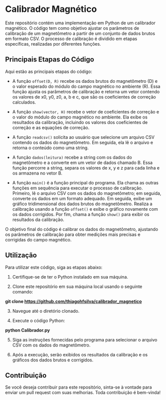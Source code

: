 # Calibrador Magnético

Este repositório contém uma implementação em Python de um calibrador magnético. O código tem como objetivo ajustar os parâmetros de calibração de um magnetômetro a partir de um conjunto de dados brutos em formato CSV. O processo de calibração é dividido em etapas específicas, realizadas por diferentes funções.

## Principais Etapas do Código

Aqui estão as principais etapas do código:

- A função `offset(D, R)` recebe os dados brutos do magnetômetro (D) e o valor esperado do módulo do campo magnético no ambiente (R). Essa função ajusta os parâmetros de calibração e retorna um vetor contendo os valores de x0, y0, z0, a, b e c, que são os coeficientes de correção calculados.

- A função `show(vector, H)` recebe o vetor de coeficientes de correção e o valor do módulo do campo magnético no ambiente. Ela exibe os resultados da calibração, incluindo os valores dos coeficientes de correção e as equações de correção.

- A função `readcsv()` solicita ao usuário que selecione um arquivo CSV contendo os dados do magnetômetro. Em seguida, ela lê o arquivo e retorna o conteúdo como uma string.

- A função `dados(leitura)` recebe a string com os dados do magnetômetro e a converte em um vetor de dados chamado B. Essa função percorre a string, separa os valores de x, y e z para cada linha e os armazena no vetor B.

- A função `main()` é a função principal do programa. Ela chama as outras funções em sequência para executar o processo de calibração. Primeiro, lê o arquivo CSV com os dados do magnetômetro; em seguida, converte os dados em um formato adequado. Em seguida, exibe um gráfico tridimensional dos dados brutos do magnetômetro. Realiza a calibração usando a função `offset()` e exibe o gráfico novamente com os dados corrigidos. Por fim, chama a função `show()` para exibir os resultados da calibração.

O objetivo final do código é calibrar os dados do magnetômetro, ajustando os parâmetros de calibração para obter medições mais precisas e corrigidas do campo magnético.

## Utilização

Para utilizar este código, siga as etapas abaixo:

1. Certifique-se de ter o Python instalado em sua máquina.

2. Clone este repositório em sua máquina local usando o seguinte comando:

**git clone https://github.com/thiagohfsilva/calibrador_magnetico**

3. Navegue até o diretório clonado.

4. Execute o código Python:
   
**python Calibrador.py**

5. Siga as instruções fornecidas pelo programa para selecionar o arquivo CSV com os dados do magnetômetro.

6. Após a execução, serão exibidos os resultados da calibração e os gráficos dos dados brutos e corrigidos.

## Contribuição

Se você deseja contribuir para este repositório, sinta-se à vontade para enviar um pull request com suas melhorias. Toda contribuição é bem-vinda!



